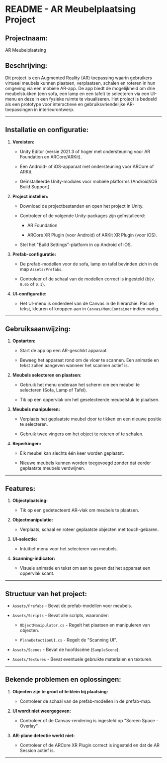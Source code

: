 # README - AR Meubelplaatsing Project

## **Projectnaam:**

AR Meubelplaatsing

## **Beschrijving:**

Dit project is een Augmented Reality (AR) toepassing waarin gebruikers virtueel meubels kunnen plaatsen, verplaatsen, schalen en roteren in hun omgeving via een mobiele AR-app. De app biedt de mogelijkheid om drie meubelstukken (een sofa, een lamp en een tafel) te selecteren via een UI-menu en deze in een fysieke ruimte te visualiseren. Het project is bedoeld als een prototype voor interactieve en gebruiksvriendelijke AR-toepassingen in interieurontwerp.

---

## **Installatie en configuratie:**

1. **Vereisten:**
    
    - Unity Editor (versie 2021.3 of hoger met ondersteuning voor AR Foundation en ARCore/ARKit).
        
    - Een Android- of iOS-apparaat met ondersteuning voor ARCore of ARKit.
        
    - Geïnstalleerde Unity-modules voor mobiele platforms (Android/iOS Build Support).
        
2. **Project instellen:**
    
    - Download de projectbestanden en open het project in Unity.
        
    - Controleer of de volgende Unity-packages zijn geïnstalleerd:
        
        - AR Foundation
            
        - ARCore XR Plugin (voor Android) of ARKit XR Plugin (voor iOS).
            
    - Stel het "Build Settings"-platform in op Android of iOS.
        
3. **Prefab-configuratie:**
    
    - De prefab-modellen voor de sofa, lamp en tafel bevinden zich in de map `Assets/Prefabs`.
        
    - Controleer of de schaal van de modellen correct is ingesteld (bijv. `0.05` of `0.1`).
        
4. **UI-configuratie:**
    
    - Het UI-menu is onderdeel van de Canvas in de hiërarchie. Pas de tekst, kleuren of knoppen aan in `Canvas/MenuContainer` indien nodig.
        

---

## **Gebruiksaanwijzing:**

1. **Opstarten:**
    
    - Start de app op een AR-geschikt apparaat.
        
    - Beweeg het apparaat rond om de vloer te scannen. Een animatie en tekst zullen aangeven wanneer het scannen actief is.
        
2. **Meubels selecteren en plaatsen:**
    
    - Gebruik het menu onderaan het scherm om een meubel te selecteren (Sofa, Lamp of Tafel).
        
    - Tik op een oppervlak om het geselecteerde meubelstuk te plaatsen.
        
3. **Meubels manipuleren:**
    
    - Verplaats het geplaatste meubel door te tikken en een nieuwe positie te selecteren.
        
    - Gebruik twee vingers om het object te roteren of te schalen.
        
4. **Beperkingen:**
    
    - Elk meubel kan slechts één keer worden geplaatst.
        
    - Nieuwe meubels kunnen worden toegevoegd zonder dat eerder geplaatste meubels verdwijnen.
        

---

## **Features:**

1. **Objectplaatsing:**
    
    - Tik op een gedetecteerd AR-vlak om meubels te plaatsen.
        
2. **Objectmanipulatie:**
    
    - Verplaats, schaal en roteer geplaatste objecten met touch-gebaren.
        
3. **UI-selectie:**
    
    - Intuïtief menu voor het selecteren van meubels.
        
4. **Scanning-indicator:**
    
    - Visuele animatie en tekst om aan te geven dat het apparaat een oppervlak scant.
        

---

## **Structuur van het project:**

- `Assets/Prefabs` - Bevat de prefab-modellen voor meubels.
    
- `Assets/Scripts` - Bevat alle scripts, waaronder:
    
    - `ObjectManipulator.cs` - Regelt het plaatsen en manipuleren van objecten.
        
    - `PlaneDetectionUI.cs` - Regelt de "Scanning UI".
        
- `Assets/Scenes` - Bevat de hoofdscène (`SampleScene`).
    
- `Assets/Textures` - Bevat eventuele gebruikte materialen en texturen.
    

---

## **Bekende problemen en oplossingen:**

1. **Objecten zijn te groot of te klein bij plaatsing:**
    
    - Controleer de schaal van de prefab-modellen in de prefab-map.
        
2. **UI wordt niet weergegeven:**
    
    - Controleer of de Canvas-rendering is ingesteld op "Screen Space - Overlay".
        
3. **AR-plane detectie werkt niet:**
    
    - Controleer of de ARCore XR Plugin correct is ingesteld en dat de AR Session actief is.
        

---
